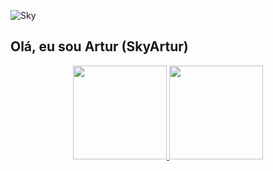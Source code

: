![Sky](https://user-images.githubusercontent.com/93395366/175748842-ab1b1742-9794-4dd2-830b-3fd0674b7702.png)


## Olá, eu sou Artur (SkyArtur)


<div align="center">
  <a href="https://github.com/SkyArtur">
  <img height="150em" src="https://github-readme-stats.vercel.app/api?username=SkyArtur&show_icons=true&theme=dark&include_all_commits=true&count_private=false"/>
  <img height="150em" src="https://github-readme-stats.vercel.app/api/top-langs/?username=SkyArtur&layout=compact&langs_count=10&theme=dark"/>
</div>

